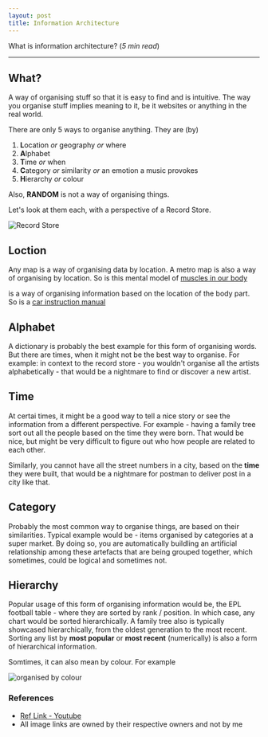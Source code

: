 ```yaml
---
layout: post
title: Information Architecture
---
```


What is information architecture? (_5 min read_)

----


## What?

A way of organising stuff so that it is easy to find and is intuitive. The way you organise stuff implies meaning to it, be it websites or anything in the real world.

There are only 5 ways to organise anything. They are (by)

1. **L**ocation _or_ geography _or_ where
2. **A**lphabet
3. **T**ime _or_ when
4. **C**ategory _or_ similarity _or_ an emotion a music provokes
5. **H**ierarchy _or_ colour

Also, **RANDOM** is not a way of organising things.

Let's look at them each, with a perspective of a Record Store.

![Record Store](https://3m84r11gpx1j11puas2g5wfl-wpengine.netdna-ssl.com/wp-content/uploads/2017/11/RecordStore2.jpg)

## Loction

Any map is a way of organising data by location. A metro map is also a way of organising by location. So is this mental model of [muscles in our body](https://www.biologycorner.com/anatomy/muscles/muscles_labeling/muscles_overall_label_key.jpg)

is a way of organising information based on the location of the body part. So is a [car instruction manual](https://lib.store.yahoo.net/lib/motobooks/1970-chevrolet-factory-assembly-instruction-manual-sample-page.jpg)

## Alphabet

A dictionary is probably the best example for this form of organising words. But there are times, when it might not be the best way to organise. For example: in context to the record store - you wouldn't organise all the artists alphabetically - that would be a nightmare to find or discover a new artist.

## Time

At certai times, it might be a good way to tell a nice story or see the information from a different perspective. For example - having a family tree sort out all the people based on the time they were born. That would be nice, but might be very difficult to figure out who how people are related to each other.

Similarly, you cannot have all the street numbers in a city, based on the **time** they were built, that would be a nightmare for postman to deliver post in a city like that.

## Category

Probably the most common way to organise things, are based on their similarities. Typical example would be - items organised by categories at a super market. By doing so, you are automatically buildling an artificial relationship among these artefacts that are being grouped together, which sometimes, could be logical and sometimes not.

## Hierarchy

Popular usage of this form of organising information would be, the EPL football table - where they are sorted by rank / position. In which case, any chart would be sorted hierarchically. A family tree also is typically showcased hierarchically, from the oldest generation to the most recent. Sorting any list by **most popular** or **most recent** (numerically) is also a form of hierarchical information.

Somtimes, it can also mean by colour. For example 

![organised by colour](https://66.media.tumblr.com/d94bfd99b15308778c0152e551654e58/tumblr_pb98olsyve1qbycdbo1_1280.png)

### References

- [Ref Link - Youtube](https://www.youtube.com/watch?v=TsH8y5fbfX8)
- All image links are owned by their respective owners and not by me